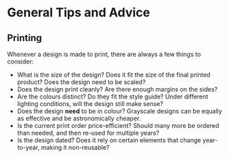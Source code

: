# General Tips and Advice

## Printing

Whenever a design is made to print, there are always a few things to consider:

* What is the size of the design? Does it fit the size of the final printed product? Does the design need to be scaled?
* Does the design print cleanly? Are there enough margins on the sides?
* Are the colours distinct? Do they fit the style guide? Under different lighting conditions, will the design still make sense?
* Does the design **need** to be in colour? Grayscale designs can be equally as effective and be astronomically cheaper.
* Is the current print order price-efficient? Should many more be ordered than needed, and then re-used for multiple years?
* Is the design dated? Does it rely on certain elements that change year-to-year, making it non-reusable?

